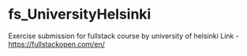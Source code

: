 # fs_UniversityHelsinki
Exercise submission for fullstack course by university of helsinki
Link - https://fullstackopen.com/en/
